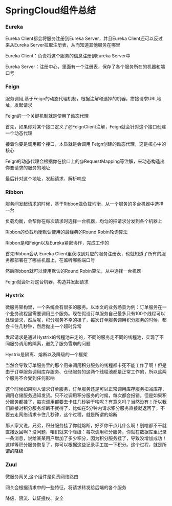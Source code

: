 # SpringCloud组件总结

### Eureka

Eureka Client都会将服务注册到Eureka Server，并且Eureka Client还可以反过来从Eureka Server拉取注册表，从而知道其他服务在哪里

Eureka Client：负责将这个服务的信息注册到Eureka Server中

Eureka Server：注册中心，里面有一个注册表，保存了各个服务所在的机器和端口号

### Feign

服务调用,基于Feign的动态代理机制，根据注解和选择的机器，拼接请求URL地址，发起请求

Feign的一个关键机制就是使用了动态代理

首先，如果你对某个接口定义了@FeignClient注解，Feign就会针对这个接口创建一个动态代理

接着你要是调用那个接口，本质就是会调用 Feign创建的动态代理，这是核心中的核心

Feign的动态代理会根据你在接口上的@RequestMapping等注解，来动态构造出你要请求的服务的地址

最后针对这个地址，发起请求、解析响应

### Ribbon

服务间发起请求的时候，基于Ribbon做负载均衡，从一个服务的多台机器中选择一台

负载均衡，会帮你在每次请求时选择一台机器，均匀的把请求分发到各个机器上

Ribbon的负载均衡默认使用的最经典的Round Robin轮询算法

Ribbon是和Feign以及Eureka紧密协作，完成工作的

首先Ribbon会从 Eureka Client里获取到对应的服务注册表，也就知道了所有的服务都部署在了哪些机器上，在监听哪些端口号

然后Ribbon就可以使用默认的Round Robin算法，从中选择一台机器

Feign就会针对这台机器，构造并发起请求

### Hystrix

微服务架构里，一个系统会有很多的服务。以本文的业务场景为例：订单服务在一个业务流程里需要调用三个服务。现在假设订单服务自己最多只有100个线程可以处理请求，然后呢，积分服务不幸的挂了，每次订单服务调用积分服务的时候，都会卡住几秒钟，然后抛出—个超时异常

发起请求是通过Hystrix的线程池来走的，不同的服务走不同的线程池，实现了不同服务调用的隔离，避免了服务雪崩的问题

Hystrix是隔离、熔断以及降级的一个框架

当然会导致订单服务里的那个用来调用积分服务的线程都卡死不能工作了啊！但是由于订单服务调用库存服务、仓储服务的这两个线程池都是正常工作的，所以这两个服务不会受到任何影响

这个时候如果别人请求订单服务，订单服务还是可以正常调用库存服务扣减库存，调用仓储服务通知发货。只不过调用积分服务的时候，每次都会报错。但是如果积分服务都挂了，每次调用都要去卡住几秒钟干啥呢？有意义吗？当然没有！所以我们直接对积分服务熔断不就得了，比如在5分钟内请求积分服务直接就返回了，不要去走网络请求卡住几秒钟，这个过程，就是所谓的熔断

那人家又说，兄弟，积分服务挂了你就熔断，好歹你干点儿什么啊！别啥都不干就直接返回啊？没问题，咱们就来个降级：每次调用积分服务，你就在数据库里记录一条消息，说给某某用户增加了多少积分，因为积分服务挂了，导致没增加成功！这样等积分服务恢复了，你可以根据这些记录手工加一下积分。这个过程，就是所谓的降级

### Zuul

微服务网关,这个组件是负责网络路由

网关会根据请求中的一些特征，将请求转发给后端的各个服务

降级、限流、认证授权、安全


